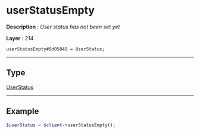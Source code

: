 # userStatusEmpty

**Description** : *User status has not been set yet*

**Layer** : 214

```tl
userStatusEmpty#9d05049 = UserStatus;
```

---

## Type

[UserStatus](type/UserStatus)

---

## Example

```php
$userStatus = $client->userStatusEmpty();
```